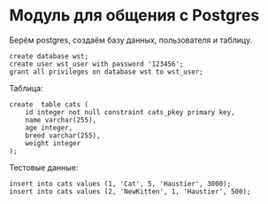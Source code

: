 # Модуль для общения с Postgres

Берём postgres, создаём базу данных, пользователя и таблицу.

```postgresql
create database wst;
create user wst_user with password '123456';
grant all privileges on database wst to wst_user;
```

Таблица:

```postgresql
create  table cats (
    id integer not null constraint cats_pkey primary key,
    name varchar(255),
    age integer,
    breed varchar(255),
    weight integer
);
```

Тестовые данные:
```postgresql
insert into cats values (1, 'Cat', 5, 'Haustier', 3000);
insert into cats values (2, 'NewKitten', 1, 'Haustier', 500);
```